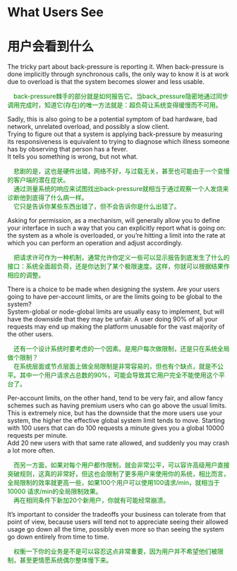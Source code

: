 # What Users See
# 用户会看到什么
The tricky part about back-pressure is reporting it. When back-pressure is done implicitly through synchronous calls, the only way to know it is at work due to overload is that the system becomes slower and less usable.
<p></p> <font color="green">
&emsp;back-pressure棘手的部分就是如何报告它。当back_pressure隐密地通过同步调用完成时，知道它(存在)的唯一方法就是：超负荷让系统变得缓慢而不可用。
</font> <p></p>
Sadly, this is also going to be a potential symptom of bad hardware, bad network, unrelated overload, and possibly a slow client.<br>
Trying to figure out that a system is applying back-pressure by measuring its responsiveness is equivalent to trying to diagnose which illness someone has by observing that person has a fever.<br>
It tells you something is wrong, but not what.
<p></p> <font color="green">
&emsp;悲剧的是，这也是硬件出错，网络不好，与过载无关，甚至也可能由于一个变慢的客户端的潜在症状。<br>
&emsp;通过测量系统的响应来试图找出back-pressure就相当于通过观察一个人发烧来诊断他到底得了什么病一样。<br>
&emsp;它只是告诉你某些东西出错了，但不会告诉你是什么出错了。
</font> <p></p>
Asking for permission, as a mechanism, will generally allow you to define your interface in such a way that you can explicitly report what is going on: the system as a whole is overloaded, or you’re hitting a limit into the rate at which you can perform an operation and adjust accordingly.
<p></p> <font color="green">
&emsp;把请求许可作为一种机制，通常允许你定义一些可以显示报告到底发生了什么的接口：系统全面超负荷，还是你达到了某个极限速度。这样，你就可以根据结果作相应的调整。
</font> <p></p>
There is a choice to be made when designing the system. Are your users going to have per-account limits, or are the limits going to be global to the system?<br>
System-global or node-global limits are usually easy to implement, but will have the downside that they may be unfair. A user doing 90% of all your requests may end up
making the platform unusable for the vast majority of the other users.
<p></p> <font color="green">
&emsp;还有一个设计系统时要考虑的一个因素。是用户每次做限制，还是只在系统全局做个限制？<br>
&emsp;在系统层面或节点层面上做全局限制是非常容易的，但也有个缺点，就是不公平。其中一个用户请求占总数的90%，可能会导致其它用户完全不能使用这个平台了。
</font> <p></p>

Per-account limits, on the other hand, tend to be very fair, and allow fancy schemes such as having premium users who can go above the usual limits. This is extremely nice, but has the downside that the more users use your system, the higher the effective global system limit tends to move. Starting with 100 users that can do 100 requests a minute gives you a global 10000 requests per minute.<br>
Add 20 new users with that same rate allowed, and suddenly you may crash a lot more often.
<p></p> <font color="green">
&emsp;而另一方面，如果对每个用户都作限制，就会非常公平，可以容许高级用户直接突破规则，这真的非常好，但这也会限制了更多用户来使用你的系统，相比而言，全局限制的效率就更高一些，如果100个用户可以使用100请求/min，就相当于10000 请求/min的全局限制效果。<br>
&emsp;再在相同条件下新加20个新用户，你就有可能经常崩溃。
</font> <p></p>
It’s important to consider the tradeoffs your business can tolerate from that point of view, because users will tend not to appreciate seeing their allowed usage go down all the time, possibly even more so than seeing the system go down entirely from time to time.
<p></p> <font color="green">
&emsp;权衡一下你的业务是不是可以容忍这点非常重要，因为用户并不希望他们被限制，甚至更情愿系统偶尔整体慢下来。
</font> <p></p>

